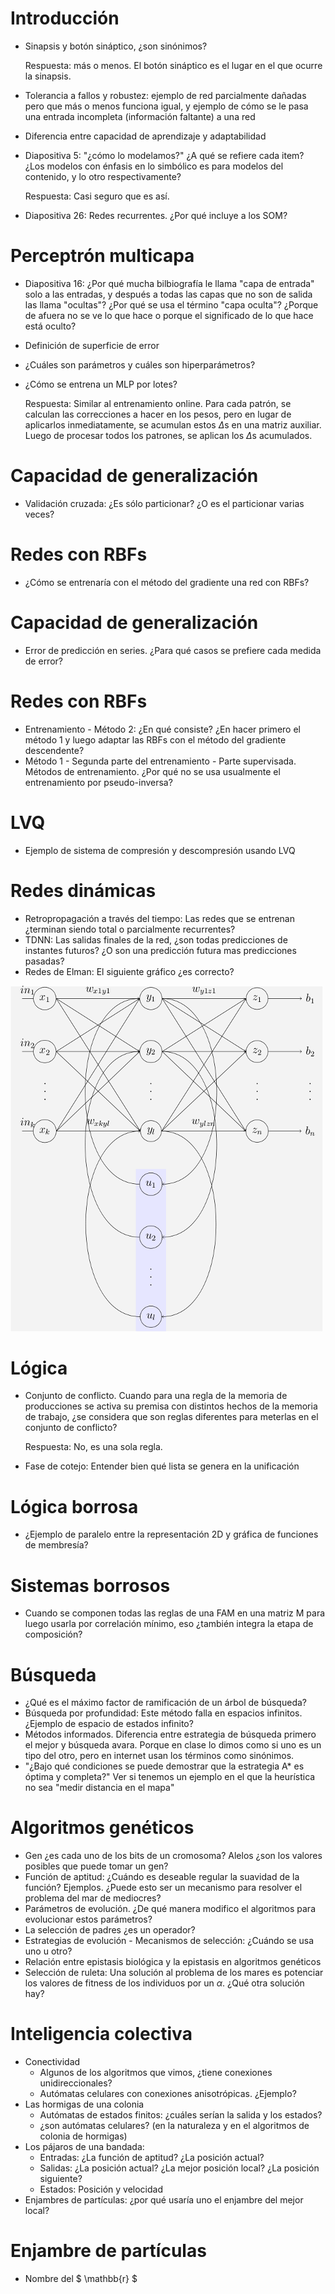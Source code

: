# Introducción

* Sinapsis y botón sináptico, ¿son sinónimos?

    Respuesta: más o menos. El botón sináptico es el lugar en el que ocurre la sinapsis.

* Tolerancia a fallos y robustez: ejemplo de red parcialmente dañadas pero que más o menos funciona igual, y ejemplo de cómo se le pasa una entrada incompleta (información faltante) a una red
* Diferencia entre capacidad de aprendizaje y adaptabilidad
* Diapositiva 5: "¿cómo lo modelamos?" ¿A qué se refiere cada item? ¿Los modelos con énfasis en lo simbólico es para modelos del contenido, y lo otro respectivamente?

    Respuesta: Casi seguro que es así.

* Diapositiva 26: Redes recurrentes. ¿Por qué incluye a los SOM?

# Perceptrón multicapa

* Diapositiva 16: ¿Por qué mucha bilbiografía le llama "capa de entrada" solo a las entradas, y después a todas las capas que no son de salida las llama "ocultas"? ¿Por qué se usa el término "capa oculta"? ¿Porque de afuera no se ve lo que hace o porque el significado de lo que hace está oculto?
* Definición de superficie de error
* ¿Cuáles son parámetros y cuáles son hiperparámetros?
* ¿Cómo se entrena un MLP por lotes?

    Respuesta: Similar al entrenamiento online. Para cada patrón, se calculan las correcciones a hacer en los pesos, pero en lugar de aplicarlos inmediatamente, se acumulan estos $\Delta$s en una matriz auxiliar. Luego de procesar todos los patrones, se aplican los $\Delta$s acumulados.

# Capacidad de generalización

* Validación cruzada: ¿Es sólo particionar? ¿O es el particionar varias veces?

# Redes con RBFs

* ¿Cómo se entrenaría con el método del gradiente una red con RBFs?

# Capacidad de generalización

* Error de predicción en series. ¿Para qué casos se prefiere cada medida de error?

# Redes con RBFs

* Entrenamiento - Método 2: ¿En qué consiste? ¿En hacer primero el método 1 y luego adaptar las RBFs con el método del gradiente descendente?
* Método 1 - Segunda parte del entrenamiento - Parte supervisada. Métodos de entrenamiento. ¿Por qué no se usa usualmente el entrenamiento por pseudo-inversa?

# LVQ

* Ejemplo de sistema de compresión y descompresión usando LVQ

# Redes dinámicas

* Retropropagación a través del tiempo: Las redes que se entrenan ¿terminan siendo total o parcialmente recurrentes?
* TDNN: Las salidas finales de la red, ¿son todas predicciones de instantes futuros? ¿O son una predicción futura mas predicciones pasadas?
* Redes de Elman: El siguiente gráfico ¿es correcto?

![](Elman_srnn.png)

# Lógica

* Conjunto de conflicto. Cuando para una regla de la memoria de producciones se activa su premisa con distintos hechos de la memoria de trabajo, ¿se considera que son reglas diferentes para meterlas en el conjunto de conflicto?

    Respuesta: No, es una sola regla.

* Fase de cotejo: Entender bien qué lista se genera en la unificación

# Lógica borrosa

* ¿Ejemplo de paralelo entre la representación 2D y gráfica de funciones de membresía?

# Sistemas borrosos

* Cuando se componen todas las reglas de una FAM en una matriz M para luego usarla por correlación mínimo, eso ¿también integra la etapa de composición?

# Búsqueda

* ¿Qué es el máximo factor de ramificación de un árbol de búsqueda?
* Búsqueda por profundidad: Este método falla en espacios infinitos. ¿Ejemplo de espacio de estados infinito?
* Métodos informados. Diferencia entre estrategia de búsqueda primero el mejor y búsqueda avara. Porque en clase lo dimos como si uno es un tipo del otro, pero en internet usan los términos como sinónimos.
* "¿Bajo qué condiciones se puede demostrar que la estrategia A* es óptima y completa?" Ver si tenemos un ejemplo en el que la heurística no sea "medir distancia en el mapa"

# Algoritmos genéticos

* Gen ¿es cada uno de los bits de un cromosoma? Alelos ¿son los valores posibles que puede tomar un gen?
* Función de aptitud: ¿Cuándo es deseable regular la suavidad de la función? Ejemplos. ¿Puede esto ser un mecanismo para resolver el problema del mar de mediocres?
* Parámetros de evolución. ¿De qué manera modifico el algoritmos para evolucionar estos parámetros?
* La selección de padres ¿es un operador?
* Estrategias de evolución - Mecanismos de selección: ¿Cuándo se usa uno u otro?
* Relación entre epistasis biológica y la epistasis en algoritmos genéticos
* Selección de ruleta: Una solución al problema de los mares es potenciar los valores de fitness de los individuos por un $\alpha$. ¿Qué otra solución hay?

# Inteligencia colectiva

* Conectividad
    * Algunos de los algoritmos que vimos, ¿tiene conexiones unidireccionales?
    * Autómatas celulares con conexiones anisotrópicas. ¿Ejemplo?
* Las hormigas de una colonia
    * Autómatas de estados finitos: ¿cuáles serían la salida y los estados?
    * ¿son autómatas celulares? (en la naturaleza y en el algoritmos de colonia de hormigas)
* Los pájaros de una bandada:
    * Entradas: ¿La función de aptitud? ¿La posición actual?
    * Salidas: ¿La posición actual? ¿La mejor posición local? ¿La posición siguiente?
    * Estados: Posición y velocidad
* Enjambres de partículas: ¿por qué usaría uno el enjambre del mejor local?

# Enjambre de partículas

* Nombre del $ \mathbb{r} $
